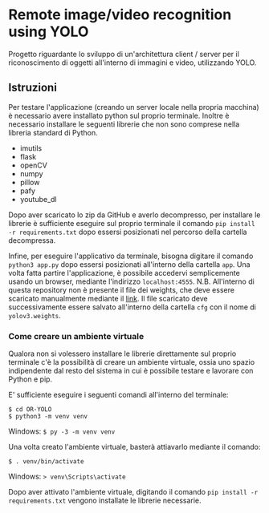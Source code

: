 # Remote image/video recognition using YOLO
Progetto riguardante lo sviluppo di un'architettura client / server per il riconoscimento di oggetti all'interno di immagini e video, utilizzando YOLO.

## Istruzioni
Per testare l'applicazione (creando un server locale nella propria macchina) è necessario avere installato python sul proprio terminale. 
Inoltre è necessario installare le seguenti librerie che non sono comprese nella libreria standard di Python.
- imutils
- flask
- openCV
- numpy
- pillow
- pafy
- youtube_dl

Dopo aver scaricato lo zip da GitHub e averlo decompresso, per installare le librerie è sufficiente eseguire sul proprio terminale il comando `pip install -r requirements.txt` dopo essersi posizionati nel percorso della cartella decompressa.

Infine, per eseguire l'applicativo da terminale, bisogna digitare il comando `python3 app.py` dopo essersi posizionati all'interno della cartella `app`. 
Una volta fatta partire l'applicazione, è possibile accedervi semplicemente usando un browser, mediante l'indirizzo `localhost:4555`.
N.B. All'interno di questa repository non è presente il file dei weights, che deve essere scaricato manualmente mediante il [link](https://pjreddie.com/media/files/yolov3.weights). Il file scaricato deve successivamente essere salvato all'interno della cartella `cfg` con il nome di `yolov3.weights`.

### Come creare un ambiente virtuale
Qualora non si volessero installare le librerie direttamente sul proprio terminale c'è la possibilità di creare un ambiente 
virtuale, ossia uno spazio indipendente dal resto del sistema in cui è possibile testare e lavorare con Python e pip.

E' sufficiente eseguire i seguenti comandi all'interno del terminale:
```
$ cd OR-YOLO
$ python3 -m venv venv
```

Windows:
`$ py -3 -m venv venv`

Una volta creato l'ambiente virtuale, basterà attiavarlo mediante il comando:
```
$ . venv/bin/activate
```

Windows: `> venv\Scripts\activate`

Dopo aver attivato l'ambiente virtuale, digitando il comando `pip install -r requirements.txt` vengono installate le librerie necessarie.
